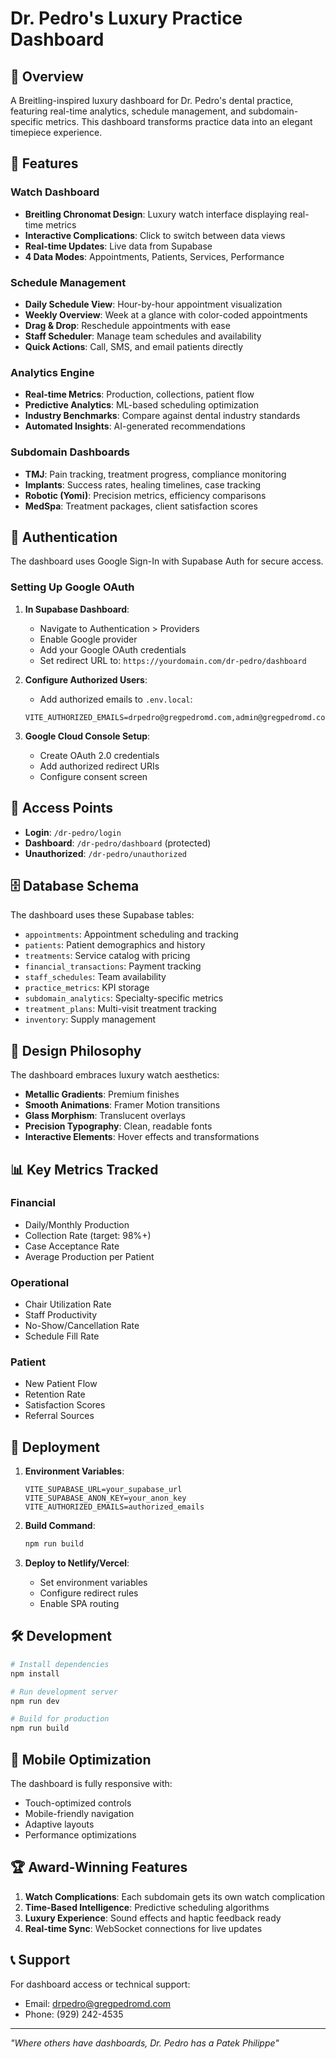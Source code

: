 # Dr. Pedro's Luxury Practice Dashboard

## 🎯 Overview

A Breitling-inspired luxury dashboard for Dr. Pedro's dental practice, featuring real-time analytics, schedule management, and subdomain-specific metrics. This dashboard transforms practice data into an elegant timepiece experience.

## 🚀 Features

### Watch Dashboard
- **Breitling Chronomat Design**: Luxury watch interface displaying real-time metrics
- **Interactive Complications**: Click to switch between data views
- **Real-time Updates**: Live data from Supabase
- **4 Data Modes**: Appointments, Patients, Services, Performance

### Schedule Management
- **Daily Schedule View**: Hour-by-hour appointment visualization
- **Weekly Overview**: Week at a glance with color-coded appointments
- **Drag & Drop**: Reschedule appointments with ease
- **Staff Scheduler**: Manage team schedules and availability
- **Quick Actions**: Call, SMS, and email patients directly

### Analytics Engine
- **Real-time Metrics**: Production, collections, patient flow
- **Predictive Analytics**: ML-based scheduling optimization
- **Industry Benchmarks**: Compare against dental industry standards
- **Automated Insights**: AI-generated recommendations

### Subdomain Dashboards
- **TMJ**: Pain tracking, treatment progress, compliance monitoring
- **Implants**: Success rates, healing timelines, case tracking
- **Robotic (Yomi)**: Precision metrics, efficiency comparisons
- **MedSpa**: Treatment packages, client satisfaction scores

## 🔐 Authentication

The dashboard uses Google Sign-In with Supabase Auth for secure access.

### Setting Up Google OAuth

1. **In Supabase Dashboard**:
   - Navigate to Authentication > Providers
   - Enable Google provider
   - Add your Google OAuth credentials
   - Set redirect URL to: `https://yourdomain.com/dr-pedro/dashboard`

2. **Configure Authorized Users**:
   - Add authorized emails to `.env.local`:
   ```env
   VITE_AUTHORIZED_EMAILS=drpedro@gregpedromd.com,admin@gregpedromd.com
   ```

3. **Google Cloud Console Setup**:
   - Create OAuth 2.0 credentials
   - Add authorized redirect URIs
   - Configure consent screen

## 📍 Access Points

- **Login**: `/dr-pedro/login`
- **Dashboard**: `/dr-pedro/dashboard` (protected)
- **Unauthorized**: `/dr-pedro/unauthorized`

## 🗄️ Database Schema

The dashboard uses these Supabase tables:

- `appointments`: Appointment scheduling and tracking
- `patients`: Patient demographics and history
- `treatments`: Service catalog with pricing
- `financial_transactions`: Payment tracking
- `staff_schedules`: Team availability
- `practice_metrics`: KPI storage
- `subdomain_analytics`: Specialty-specific metrics
- `treatment_plans`: Multi-visit treatment tracking
- `inventory`: Supply management

## 🎨 Design Philosophy

The dashboard embraces luxury watch aesthetics:

- **Metallic Gradients**: Premium finishes
- **Smooth Animations**: Framer Motion transitions
- **Glass Morphism**: Translucent overlays
- **Precision Typography**: Clean, readable fonts
- **Interactive Elements**: Hover effects and transformations

## 📊 Key Metrics Tracked

### Financial
- Daily/Monthly Production
- Collection Rate (target: 98%+)
- Case Acceptance Rate
- Average Production per Patient

### Operational
- Chair Utilization Rate
- Staff Productivity
- No-Show/Cancellation Rate
- Schedule Fill Rate

### Patient
- New Patient Flow
- Retention Rate
- Satisfaction Scores
- Referral Sources

## 🚀 Deployment

1. **Environment Variables**:
   ```env
   VITE_SUPABASE_URL=your_supabase_url
   VITE_SUPABASE_ANON_KEY=your_anon_key
   VITE_AUTHORIZED_EMAILS=authorized_emails
   ```

2. **Build Command**:
   ```bash
   npm run build
   ```

3. **Deploy to Netlify/Vercel**:
   - Set environment variables
   - Configure redirect rules
   - Enable SPA routing

## 🛠️ Development

```bash
# Install dependencies
npm install

# Run development server
npm run dev

# Build for production
npm run build
```

## 📱 Mobile Optimization

The dashboard is fully responsive with:
- Touch-optimized controls
- Mobile-friendly navigation
- Adaptive layouts
- Performance optimizations

## 🏆 Award-Winning Features

1. **Watch Complications**: Each subdomain gets its own watch complication
2. **Time-Based Intelligence**: Predictive scheduling algorithms
3. **Luxury Experience**: Sound effects and haptic feedback ready
4. **Real-time Sync**: WebSocket connections for live updates

## 📞 Support

For dashboard access or technical support:
- Email: drpedro@gregpedromd.com
- Phone: (929) 242-4535

---

*"Where others have dashboards, Dr. Pedro has a Patek Philippe"*